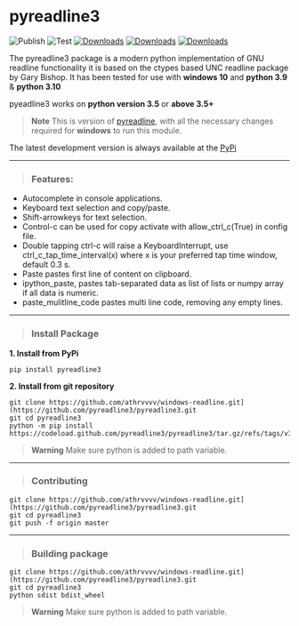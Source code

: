 # pyreadline3

![Publish](https://github.com/pyreadline3/pyreadline3/workflows/Publish/badge.svg)
![Test](https://github.com/pyreadline3/pyreadline3/workflows/Test/badge.svg)
[![Downloads](https://static.pepy.tech/personalized-badge/pyreadline3?period=week&units=international_system&left_color=black&right_color=orange&left_text=Last%20Week)](https://pepy.tech/project/pyreadline3)
[![Downloads](https://static.pepy.tech/personalized-badge/pyreadline3?period=month&units=international_system&left_color=black&right_color=orange&left_text=Month)](https://pepy.tech/project/pyreadline3)
[![Downloads](https://static.pepy.tech/personalized-badge/pyreadline3?period=total&units=international_system&left_color=black&right_color=orange&left_text=Total)](https://pepy.tech/project/pyreadline3)

The pyreadline3 package is a modern python implementation of GNU readline functionality it is based on the ctypes based UNC readline package by Gary Bishop. It has been tested for use with <b>windows 10</b> and <b>python 3.9</b> & <b>python 3.10</b>

pyeadline3 works on <b>python version 3.5</b> or <b>above 3.5+</b>

> **Note**
> This is version of [pyreadline](https://github.com/pyreadline/pyreadline), with all the necessary changes required for <b>windows</b> to run this module.

The latest development version is always available at the [PyPi](https://pypi.org/project/pyreadline3)

---

> ### Features:

- Autocomplete in console applications.
- Keyboard text selection and copy/paste.
- Shift-arrowkeys for text selection.
- Control-c can be used for copy activate with allow_ctrl_c(True) in config file.
- Double tapping ctrl-c will raise a KeyboardInterrupt, use ctrl_c_tap_time_interval(x) where x is your preferred tap time window, default 0.3 s.
- Paste pastes first line of content on clipboard.
- ipython_paste, pastes tab-separated data as list of lists or numpy array if all data is numeric.
- paste_mulitline_code pastes multi line code, removing any empty lines.

---

> ### Install Package

<b>1. Install from PyPi</b>

```
pip install pyreadline3
```

<b>2. Install from git repository</b>

```
git clone https://github.com/athrvvvv/windows-readline.git](https://github.com/pyreadline3/pyreadline3.git
git cd pyreadline3
python -m pip install https://codeload.github.com/pyreadline3/pyreadline3/tar.gz/refs/tags/v3.4.1
```

> **Warning**
> Make sure python is added to path variable.

---

> ### Contributing

```
git clone https://github.com/athrvvvv/windows-readline.git](https://github.com/pyreadline3/pyreadline3.git
git cd pyreadline3
git push -f origin master
```

---

> ### Building package

```
git clone https://github.com/athrvvvv/windows-readline.git](https://github.com/pyreadline3/pyreadline3.git
git cd pyreadline3
python sdist bdist_wheel
```

> **Warning**
> Make sure python is added to path variable.
